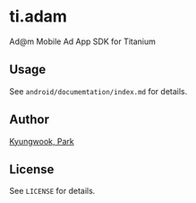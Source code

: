 # ti.adam

Ad@m Mobile Ad App SDK for Titanium

<!-- ## Quick Start

### Get it [![gitTio](http://gitt.io/badge.png)](http://gitt.io/component/ti.adam)
Download the latest distribution ZIP-file and consult the [Titanium Documentation](http://docs.appcelerator.com/titanium/latest/#!/guide/Using_a_Module) on how install it, or simply use the [gitTio CLI](http://gitt.io/cli):

`$ gittio install ti.adam -p android` -->

## Usage

See `android/documemtation/index.md` for details.

## Author

[Kyungwook, Park](mailto:parksama@gmail.com)

## License

See `LICENSE` for details.
